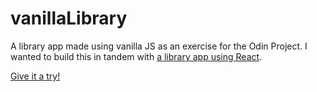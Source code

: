 # vanillaLibrary
A library app made using vanilla JS as an exercise for the Odin Project. I wanted to build this in tandem with [a library app using React](https://github.com/aljones1816/reactive_library). 

[Give it a try!](https://almjones.com/vanillaLibrary/)
